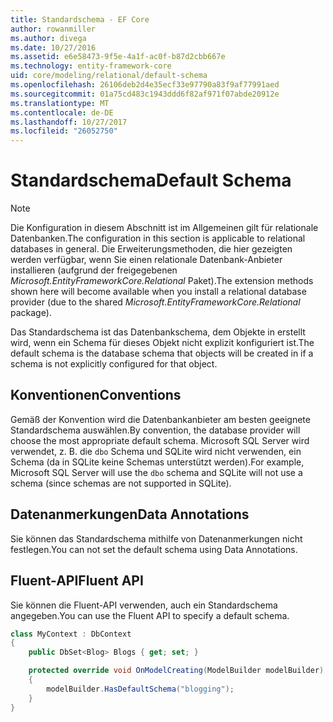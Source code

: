 ```yaml
---
title: Standardschema - EF Core
author: rowanmiller
ms.author: divega
ms.date: 10/27/2016
ms.assetid: e6e58473-9f5e-4a1f-ac0f-b87d2cbb667e
ms.technology: entity-framework-core
uid: core/modeling/relational/default-schema
ms.openlocfilehash: 26106deb2d4e35ecf33e97790a83f9af77991aed
ms.sourcegitcommit: 01a75cd483c1943ddd6f82af971f07abde20912e
ms.translationtype: MT
ms.contentlocale: de-DE
ms.lasthandoff: 10/27/2017
ms.locfileid: "26052750"
---
```

# <a name="default-schema"></a><span data-ttu-id="2d960-102">Standardschema</span><span class="sxs-lookup"><span data-stu-id="2d960-102">Default Schema</span></span>

> [!NOTE]  
> <span data-ttu-id="2d960-103">Die Konfiguration in diesem Abschnitt ist im Allgemeinen gilt für relationale Datenbanken.</span><span class="sxs-lookup"><span data-stu-id="2d960-103">The configuration in this section is applicable to relational databases in general.</span></span> <span data-ttu-id="2d960-104">Die Erweiterungsmethoden, die hier gezeigten werden verfügbar, wenn Sie einen relationale Datenbank-Anbieter installieren (aufgrund der freigegebenen *Microsoft.EntityFrameworkCore.Relational* Paket).</span><span class="sxs-lookup"><span data-stu-id="2d960-104">The extension methods shown here will become available when you install a relational database provider (due to the shared *Microsoft.EntityFrameworkCore.Relational* package).</span></span>

<span data-ttu-id="2d960-105">Das Standardschema ist das Datenbankschema, dem Objekte in erstellt wird, wenn ein Schema für dieses Objekt nicht explizit konfiguriert ist.</span><span class="sxs-lookup"><span data-stu-id="2d960-105">The default schema is the database schema that objects will be created in if a schema is not explicitly configured for that object.</span></span>

## <a name="conventions"></a><span data-ttu-id="2d960-106">Konventionen</span><span class="sxs-lookup"><span data-stu-id="2d960-106">Conventions</span></span>

<span data-ttu-id="2d960-107">Gemäß der Konvention wird die Datenbankanbieter am besten geeignete Standardschema auswählen.</span><span class="sxs-lookup"><span data-stu-id="2d960-107">By convention, the database provider will choose the most appropriate default schema.</span></span> <span data-ttu-id="2d960-108">Microsoft SQL Server wird verwendet, z. B. die `dbo` Schema und SQLite wird nicht verwenden, ein Schema (da in SQLite keine Schemas unterstützt werden).</span><span class="sxs-lookup"><span data-stu-id="2d960-108">For example, Microsoft SQL Server will use the `dbo` schema and SQLite will not use a schema (since schemas are not supported in SQLite).</span></span>

## <a name="data-annotations"></a><span data-ttu-id="2d960-109">Datenanmerkungen</span><span class="sxs-lookup"><span data-stu-id="2d960-109">Data Annotations</span></span>

<span data-ttu-id="2d960-110">Sie können das Standardschema mithilfe von Datenanmerkungen nicht festlegen.</span><span class="sxs-lookup"><span data-stu-id="2d960-110">You can not set the default schema using Data Annotations.</span></span>

## <a name="fluent-api"></a><span data-ttu-id="2d960-111">Fluent-API</span><span class="sxs-lookup"><span data-stu-id="2d960-111">Fluent API</span></span>

<span data-ttu-id="2d960-112">Sie können die Fluent-API verwenden, auch ein Standardschema angegeben.</span><span class="sxs-lookup"><span data-stu-id="2d960-112">You can use the Fluent API to specify a default schema.</span></span>

<!-- [!code-csharp[Main](samples/core/relational/Modeling/FluentAPI/Samples/Relational/DefaultSchema.cs?highlight=7)] -->
``` csharp
class MyContext : DbContext
{
    public DbSet<Blog> Blogs { get; set; }

    protected override void OnModelCreating(ModelBuilder modelBuilder)
    {
        modelBuilder.HasDefaultSchema("blogging");
    }
}
```
